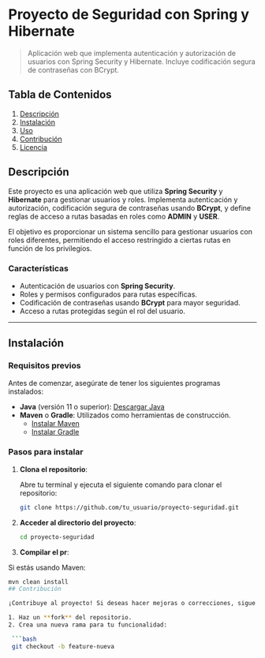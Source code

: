 # Proyecto de Seguridad con Spring y Hibernate

> Aplicación web que implementa autenticación y autorización de usuarios con Spring Security y Hibernate. Incluye codificación segura de contraseñas con BCrypt.

## Tabla de Contenidos
1. [Descripción](#descripción)
2. [Instalación](#instalación)
3. [Uso](#uso)
4. [Contribución](#contribución)
5. [Licencia](#licencia)

## Descripción

Este proyecto es una aplicación web que utiliza **Spring Security** y **Hibernate** para gestionar usuarios y roles. Implementa autenticación y autorización, codificación segura de contraseñas usando **BCrypt**, y define reglas de acceso a rutas basadas en roles como **ADMIN** y **USER**.

El objetivo es proporcionar un sistema sencillo para gestionar usuarios con roles diferentes, permitiendo el acceso restringido a ciertas rutas en función de los privilegios.

### Características
- Autenticación de usuarios con **Spring Security**.
- Roles y permisos configurados para rutas específicas.
- Codificación de contraseñas usando **BCrypt** para mayor seguridad.
- Acceso a rutas protegidas según el rol del usuario.

---

## Instalación

### Requisitos previos

Antes de comenzar, asegúrate de tener los siguientes programas instalados:

- **Java** (versión 11 o superior): [Descargar Java](https://www.java.com/es/download/)
- **Maven** o **Gradle**: Utilizados como herramientas de construcción.
  - [Instalar Maven](https://maven.apache.org/install.html)
  - [Instalar Gradle](https://gradle.org/install/)

### Pasos para instalar

1. **Clona el repositorio**:

   Abre tu terminal y ejecuta el siguiente comando para clonar el repositorio:

   ```bash
   git clone https://github.com/tu_usuario/proyecto-seguridad.git
2. **Acceder al directorio del proyecto**:

   ```bash
   cd proyecto-seguridad
3. **Compilar el pr**:

Si estás usando Maven:
  
  ```bash
  mvn clean install
## Contribución

¡Contribuye al proyecto! Si deseas hacer mejoras o correcciones, sigue estos pasos:

1. Haz un **fork** del repositorio.
2. Crea una nueva rama para tu funcionalidad:

   ```bash
   git checkout -b feature-nueva

